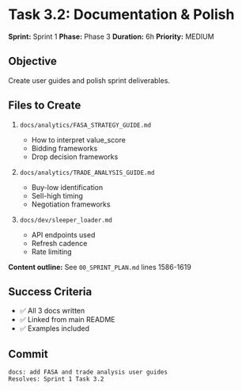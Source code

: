 # Task 3.2: Documentation & Polish

**Sprint:** Sprint 1
**Phase:** Phase 3
**Duration:** 6h
**Priority:** MEDIUM

## Objective

Create user guides and polish sprint deliverables.

## Files to Create

1. `docs/analytics/FASA_STRATEGY_GUIDE.md`

   - How to interpret value_score
   - Bidding frameworks
   - Drop decision frameworks

1. `docs/analytics/TRADE_ANALYSIS_GUIDE.md`

   - Buy-low identification
   - Sell-high timing
   - Negotiation frameworks

1. `docs/dev/sleeper_loader.md`

   - API endpoints used
   - Refresh cadence
   - Rate limiting

**Content outline:** See `00_SPRINT_PLAN.md` lines 1586-1619

## Success Criteria

- ✅ All 3 docs written
- ✅ Linked from main README
- ✅ Examples included

## Commit

```
docs: add FASA and trade analysis user guides
Resolves: Sprint 1 Task 3.2
```
